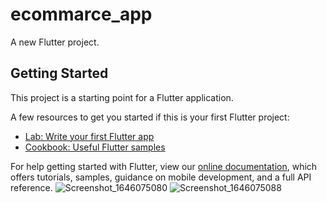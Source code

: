 # ecommarce_app

A new Flutter project.

## Getting Started

This project is a starting point for a Flutter application.

A few resources to get you started if this is your first Flutter project:

- [Lab: Write your first Flutter app](https://flutter.dev/docs/get-started/codelab)
- [Cookbook: Useful Flutter samples](https://flutter.dev/docs/cookbook)

For help getting started with Flutter, view our
[online documentation](https://flutter.dev/docs), which offers tutorials,
samples, guidance on mobile development, and a full API reference.
![Screenshot_1646075080](https://user-images.githubusercontent.com/59552845/156043114-8e844f87-e5b2-487a-92d0-98572b679113.png)
![Screenshot_1646075088](https://user-images.githubusercontent.com/59552845/156043128-2b0d99d9-0ee1-42b3-90eb-c5ce8b84f291.png)
